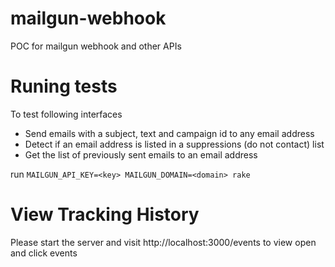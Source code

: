 # mailgun-webhook
POC for mailgun webhook and other APIs 

# Runing tests

To test following interfaces 

- Send emails with a subject, text and campaign id to any email address
- Detect if an email address is listed in a suppressions (do not contact) list
- Get the list of previously sent emails to an email address

run `MAILGUN_API_KEY=<key> MAILGUN_DOMAIN=<domain> rake` 


# View Tracking History

Please start the server and visit http://localhost:3000/events to view open and click events